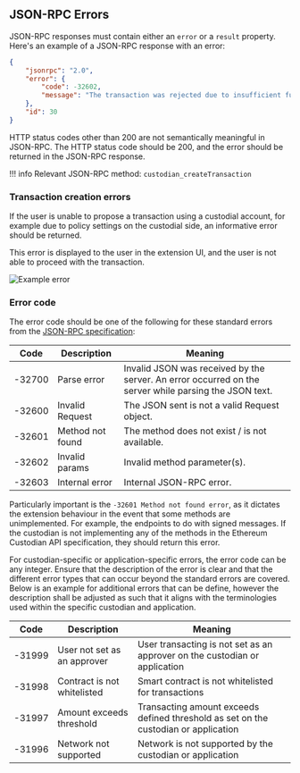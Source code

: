 ## JSON-RPC Errors

JSON-RPC responses must contain either an `error` or a `result` property. Here's an example of a JSON-RPC response with an error:

```json
{
    "jsonrpc": "2.0",
    "error": {
        "code": -32602,
        "message": "The transaction was rejected due to insufficient funds",
    },
    "id": 30
}
```

HTTP status codes other than 200 are not semantically meaningful in JSON-RPC. The HTTP status code should be 200, and the error should be returned in the JSON-RPC response.

!!!	info
	Relevant JSON-RPC method: `custodian_createTransaction`

### Transaction creation errors

If the user is unable to propose a transaction using a custodial account, for example due to policy settings on the custodial side, an informative error should be returned.

This error is displayed to the user in the extension UI, and the user is not able to proceed with the transaction. 

![Example error](../../assets/images/error.png)

### Error code

The error code should be one of the following for these standard errors from the [JSON-RPC specification](https://www.jsonrpc.org/specification):

| Code     | Description      | Meaning                                                                                               |
|----------|------------------|-------------------------------------------------------------------------------------------------------|
| -32700   | Parse error      | Invalid JSON was received by the server. An error occurred on the server while parsing the JSON text. |
| -32600   | Invalid Request  |	The JSON sent is not a valid Request object.                                                          |
| -32601   | Method not found |	The method does not exist / is not available.                                                         |
| -32602   | Invalid params   | Invalid method parameter(s).                                                                          |
| -32603   | Internal error	  | Internal JSON-RPC error.                                                                              |

Particularly important is the `-32601 Method not found error`, as it dictates the extension behaviour in the event that some methods are unimplemented. For example, the endpoints to do with signed messages. If the custodian is not implementing any of the methods in the Ethereum Custodian API specification, they should return this error.

For custodian-specific or application-specific errors, the error code can be any integer. Ensure that the description of the error is clear and that the different error types that can occur beyond the standard errors are covered. Below is an example for additional errors that can be define, however the description shall be adjusted as such that it aligns with the terminologies used within the specific custodian and application.

| Code     | Description                     | Meaning                                                                                               |
|----------|---------------------------------|-------------------------------------------------------------------------------------------------------|
| -31999   | User not set as an approver     | User transacting is not set as an approver on the custodian or application                            |
| -31998   | Contract is not whitelisted     | Smart contract is not whitelisted for transactions                                                    |
| -31997   | Amount exceeds threshold        | Transacting amount exceeds defined threshold as set on the custodian or application                   |
| -31996   | Network not supported           | Network is not supported by the custodian or application                                              |